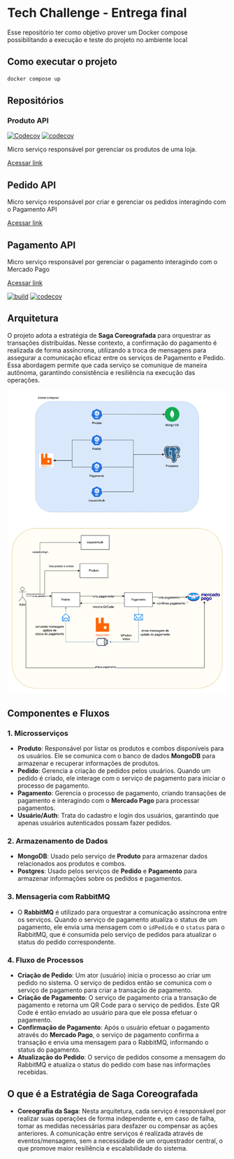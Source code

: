 # Tech Challenge - Entrega final

Esse repositório ter como objetivo prover um Docker compose possibilitando a execução e teste do projeto no ambiente local

## Como executar o projeto

```bash
docker compose up
```


## Repositórios

### Produto API

[![Codecov](https://github.com/brazalc/tech-challenge-produto/actions/workflows/codecov.yml/badge.svg)](https://github.com/brazalc/tech-challenge-produto/actions/workflows/codecov.yml)
[![codecov](https://codecov.io/gh/brazalc/tech-challenge-produto/graph/badge.svg?token=0OEL36QVGK)](https://codecov.io/gh/brazalc/tech-challenge-produto)

Micro serviço responsável por gerenciar os produtos de uma loja.

[Acessar link](https://github.com/brazalc/tech-challenge-produto)

## Pedido API

Micro serviço responsável por criar e gerenciar os pedidos interagindo com o Pagamento API

[Acessar link](https://github.com/edsjunior/tech-challenge-pedido)

## Pagamento API

Micro serviço responsável por gerenciar o pagamento interagindo com o Mercado Pago

[Acessar link](https://github.com/brunoalbrito/tech-challenge-pagamento)

[![build](https://github.com/brunoalbrito/tech-challenge-pagamento/actions/workflows/codecov.yaml/badge.svg)](https://github.com/brunoalbrito/tech-challenge-pagamento/actions/workflows/codecov.yaml)
[![codecov](https://codecov.io/gh/brunoalbrito/tech-challenge-pagamento/graph/badge.svg?token=EI0P7UB4NN)](https://codecov.io/gh/brunoalbrito/tech-challenge-pagamento)

## Arquitetura

O projeto adota a estratégia de **Saga Coreografada** para orquestrar as transações distribuídas. Nesse contexto, a confirmação do pagamento é realizada de forma assíncrona, utilizando a troca de mensagens para assegurar a comunicação eficaz entre os serviços de Pagamento e Pedido. Essa abordagem permite que cada serviço se comunique de maneira autônoma, garantindo consistência e resiliência na execução das operações.

![saga](assets/saga.png)

## Componentes e Fluxos

### 1. Microsserviços
- **Produto**: Responsável por listar os produtos e combos disponíveis para os usuários. Ele se comunica com o banco de dados **MongoDB** para armazenar e recuperar informações de produtos.
- **Pedido**: Gerencia a criação de pedidos pelos usuários. Quando um pedido é criado, ele interage com o serviço de pagamento para iniciar o processo de pagamento.
- **Pagamento**: Gerencia o processo de pagamento, criando transações de pagamento e interagindo com o **Mercado Pago** para processar pagamentos.
- **Usuário/Auth**: Trata do cadastro e login dos usuários, garantindo que apenas usuários autenticados possam fazer pedidos.

### 2. Armazenamento de Dados
- **MongoDB**: Usado pelo serviço de **Produto** para armazenar dados relacionados aos produtos e combos.
- **Postgres**: Usado pelos serviços de **Pedido** e **Pagamento** para armazenar informações sobre os pedidos e pagamentos.

### 3. Mensageria com RabbitMQ
- O **RabbitMQ** é utilizado para orquestrar a comunicação assíncrona entre os serviços. Quando o serviço de pagamento atualiza o status de um pagamento, ele envia uma mensagem com o `idPedido` e o `status` para o RabbitMQ, que é consumida pelo serviço de pedidos para atualizar o status do pedido correspondente.

### 4. Fluxo de Processos
- **Criação de Pedido**: Um ator (usuário) inicia o processo ao criar um pedido no sistema. O serviço de pedidos então se comunica com o serviço de pagamento para criar a transação de pagamento.
- **Criação de Pagamento**: O serviço de pagamento cria a transação de pagamento e retorna um QR Code para o serviço de pedidos. Este QR Code é então enviado ao usuário para que ele possa efetuar o pagamento.
- **Confirmação de Pagamento**: Após o usuário efetuar o pagamento através do **Mercado Pago**, o serviço de pagamento confirma a transação e envia uma mensagem para o RabbitMQ, informando o status do pagamento.
- **Atualização do Pedido**: O serviço de pedidos consome a mensagem do RabbitMQ e atualiza o status do pedido com base nas informações recebidas.

## O que é a Estratégia de Saga Coreografada

- **Coreografia da Saga**: Nesta arquitetura, cada serviço é responsável por realizar suas operações de forma independente e, em caso de falha, tomar as medidas necessárias para desfazer ou compensar as ações anteriores. A comunicação entre serviços é realizada através de eventos/mensagens, sem a necessidade de um orquestrador central, o que promove maior resiliência e escalabilidade do sistema.
